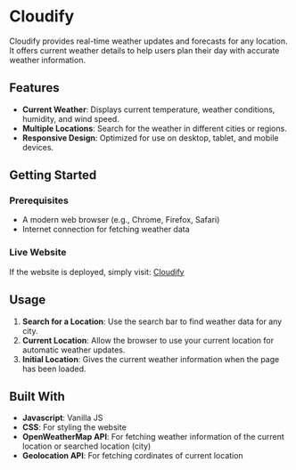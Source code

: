 # Cloudify

Cloudify  provides real-time weather updates and forecasts for any location. It offers current weather details to help users plan their day with accurate weather information.

## Features

- **Current Weather**: Displays current temperature, weather conditions, humidity, and wind speed.
- **Multiple Locations**: Search for the weather in different cities or regions.
- **Responsive Design**: Optimized for use on desktop, tablet, and mobile devices.

## Getting Started

### Prerequisites

- A modern web browser (e.g., Chrome, Firefox, Safari)
- Internet connection for fetching weather data


### Live Website

If the website is deployed, simply visit: [Cloudify](https://hydraharish123.github.io/Cloudify/)

## Usage

1. **Search for a Location**: Use the search bar to find weather data for any city.
2. **Current Location**: Allow the browser to use your current location for automatic weather updates.
3. **Initial Location**: Gives the current weather information when the page has been loaded.

## Built With

- **Javascript**: Vanilla JS
- **CSS**: For styling the website 
- **OpenWeatherMap API**: For fetching weather information of the current location or searched location (city)
- **Geolocation API**: For fetching cordinates of current location



